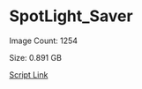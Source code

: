 # SpotLight_Saver

Image Count: 1254

Size: 0.891 GB

[Script Link](https://github.com/liuyal/Archive/blob/master/Python/Utilities/Miscellaneous/spotlight_saver.py)